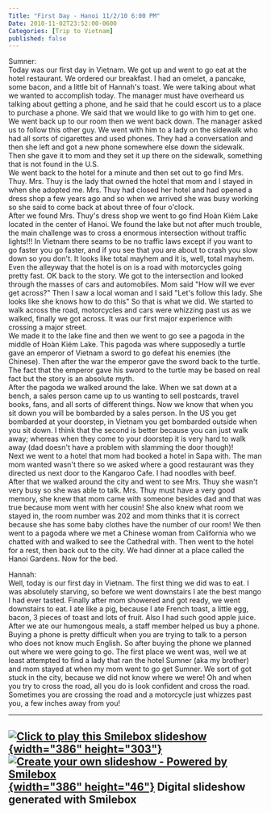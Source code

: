 ```yaml
---
Title: "First Day - Hanoi 11/2/10 6:00 PM"
Date: 2010-11-02T23:52:00-0600
Categories: [Trip to Vietnam]
published: false
---
```


Sumner:  
Today was our first day in Vietnam. We got up and went to go eat at the
hotel restaurant. We ordered our breakfast. I had an omelet, a pancake,
some bacon, and a little bit of Hannah's toast. We were talking about
what we wanted to accomplish today. The manager must have overheard us
talking about getting a phone, and he said that he could escort us to a
place to purchase a phone. We said that we would like to go with him to
get one. We went back up to our room then we went back down. The manager
asked us to follow this other guy. We went with him to a lady on the
sidewalk who had all sorts of cigarettes and used phones. They had a
conversation and then she left and got a new phone somewhere else down
the sidewalk. Then she gave it to mom and they set it up there on the
sidewalk, something that is not found in the U.S.  
We went back to the hotel for a minute and then set out to go find Mrs.
Thuy. Mrs. Thuy is the lady that owned the hotel that mom and I stayed
in when she adopted me. Mrs. Thuy had closed her hotel and had opened a
dress shop a few years ago and so when we arrived she was busy working
so she said to come back at about three of four o'clock.  
After we found Mrs. Thuy's dress shop we went to go find Hoàn Kiém Lake
located in the center of Hanoi. We found the lake but not after much
trouble, the main challenge was to cross a enormous intersection without
traffic lights!!! In Vietnam there seams to be no traffic laws except if
you want to go faster you go faster, and if you see that you are about
to crash you slow down so you don't. It looks like total mayhem and it
is, well, total mayhem. Even the alleyway that the hotel is on is a road
with motorcycles going pretty fast. OK back to the story. We got to the
intersection and looked through the masses of cars and automobiles. Mom
said "How will we ever get across?" Then I saw a local woman and I said
"Let's follow this lady. She looks like she knows how to do this" So
that is what we did. We started to walk across the road, motorcycles and
cars were whizzing past us as we walked, finally we got across. It was
our first major experience with crossing a major street.  
We made it to the lake fine and then we went to go see a pagoda in the
middle of Hoàn Kiém Lake. This pagoda was where supposedly a turtle gave
an emperor of Vietnam a sword to go defeat his enemies (the Chinese).
Then after the war the emperor gave the sword back to the turtle. The
fact that the emperor gave his sword to the turtle may be based on real
fact but the story is an absolute myth.  
After the pagoda we walked around the lake. When we sat down at a
bench, a sales person came up to us wanting to sell postcards, travel
books, fans, and all sorts of different things. Now we know that when
you sit down you will be bombarded by a sales person. In the US you get
bombarded at your doorstep, in Vietnam you get bombarded outside when
you sit down. I think that the second is better because you can just
walk away; whereas when they come to your doorstep it is very hard to
walk away (dad doesn't have a problem with slamming the door though)!  
Next we went to a hotel that mom had booked a hotel in Sapa with. The
man mom wanted wasn't there so we asked where a good restaurant was they
directed us next door to the Kangaroo Cafe. I had noodles with beef.  
After that we walked around the city and went to see Mrs. Thuy she
wasn't very busy so she was able to talk. Mrs. Thuy must have a very
good memory, she knew that mom came with someone besides dad and that
was true because mom went with her cousin! She also knew what room we
stayed in, the room number was 202 and mom thinks that it is correct
because she has some baby clothes have the number of our room! We then
went to a pagoda where we met a Chinese woman from California who we
chatted with and walked to see the Cathedral with. Then went to the
hotel for a rest, then back out to the city. We had dinner at a place
called the Hanoi Gardens. Now for the bed.

Hannah:  
Well, today is our first day in Vietnam. The first thing we did was to
eat. I was absolutely starving, so before we went downstairs I ate the
best mango I had ever tasted. Finally after mom showered and got ready,
we went downstairs to eat. I ate like a pig, because I ate French toast,
a little egg, bacon, 3 pieces of toast and lots of fruit. Also I had
such good apple juice. After we ate our humongous meals, a staff member
helped us buy a phone. Buying a phone is pretty difficult when you are
trying to talk to a person who does not know much English. So after
buying the phone we planned out where we were going to go. The first
place we went was, well we at least attempted to find a lady that ran
the hotel Sumner (aka my brother) and mom stayed at when my mom went to
go get Sumner. We sort of got stuck in the city, because we did not know
where we were! Oh and when you try to cross the road, all you do is look
confident and cross the road. Sometimes you are crossing the road and a
motorcycle just whizzes past you, a few inches away from you!

  ------------------------------------------------------------------------------------------------------------------------------------------------------------------------------------------------------------------------------------------------------------------------------
  [![Click to play this Smilebox slideshow](http://www.the-evans.family/sumner/blog/wp-content/uploads/2010/11/4d6a41774d6a4d794d7a413d0d0a-2.jpg){width="386" height="303"}](http://smilebox.com/play/4d6a41774d6a4d794d7a413d0d0a&blogview=true&campaign=blog_playback_link)
  [![Create your own slideshow - Powered by Smilebox](http://www.the-evans.family/sumner/blog/wp-content/uploads/2010/11/blogLogoSmileboxSmall-3.gif){width="386" height="46"}](http://www.smilebox.com/?partner=commissionjunction&campaign=blog_snapshot)
  Digital slideshow generated with Smilebox
  ------------------------------------------------------------------------------------------------------------------------------------------------------------------------------------------------------------------------------------------------------------------------------


